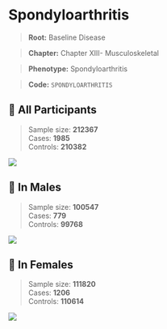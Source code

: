# Spondyloarthritis

> **Root:** Baseline Disease  

> **Chapter:** Chapter XIII- Musculoskeletal  

> **Phenotype:** Spondyloarthritis  

> **Code:** `SPONDYLOARTHRITIS`

## 🧪 All Participants  
> Sample size: **212367**  
> Cases: **1985**  
> Controls: **210382**
<img src="/Disease/Figures/ALL/Incidence/SPONDYLOARTHRITIS.png"/>
<CsvTable src="/public/Disease/Data/ALL/Incidence/COX_SPONDYLOARTHRITIS.csv" label="🔍 View full results" />

## 👨 In Males  
> Sample size: **100547**  
> Cases: **779**  
> Controls: **99768**
<img src="/Disease/Figures/Male/Incidence/SPONDYLOARTHRITIS.png"/>
<CsvTable src="/public/Disease/Data/Male/Incidence/COX_SPONDYLOARTHRITIS.csv" label="🔍 View full results" />

## 👩 In Females  
> Sample size: **111820**  
> Cases: **1206**  
> Controls: **110614**
<img src="/Disease/Figures/Female/Incidence/SPONDYLOARTHRITIS.png"/>
<CsvTable src="/public/Disease/Data/Female/Incidence/COX_SPONDYLOARTHRITIS.csv" label="🔍 View full results" />
